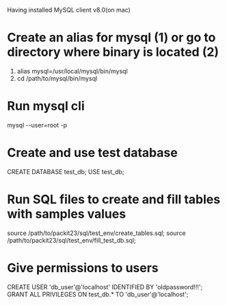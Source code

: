 Having installed MySQL client v8.0(on mac)

# Create an alias for mysql (1) or go to directory where binary is located (2)
1. alias mysql=/usr/local/mysql/bin/mysql
2. cd /path/to/mysql/bin/mysql

# Run mysql cli
mysql --user=root -p

# Create and use test database
CREATE DATABASE test_db;
USE test_db;

# Run SQL files to create and fill tables with samples values
source /path/to/packit23/sql/test_env/create_tables.sql;
source /path/to/packit23/sql/test_env/fill_test_db.sql;

# Give permissions to users
CREATE USER 'db_user'@'localhost' IDENTIFIED BY 'oldpassword!!!';
GRANT ALL PRIVILEGES ON test_db.* TO 'db_user'@'localhost';